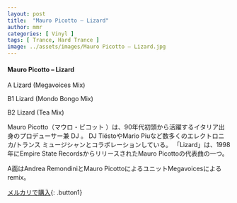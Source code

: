 ```yaml
---
layout: post
title:  "Mauro Picotto – Lizard"
author: mmr
categories: [ Vinyl ]
tags: [ Trance, Hard Trance ]
image: ../assets/images/Mauro Picotto – Lizard.jpg
---
```


#### Mauro Picotto – Lizard

A  Lizard (Megavoices Mix)

B1  Lizard (Mondo Bongo Mix)

B2  Lizard (Tea Mix)

Mauro Picotto（マウロ・ピコット ）は、90年代初頭から活躍するイタリア出身のプロデューサー兼 DJ 。 DJ TiëstoやMario Piuなど数多くのエレクトロニカ/トランス ミュージシャンとコラボレーションしている。
「Lizard」は、1998年にEmpire State RecordsからリリースされたMauro Picottoの代表曲の一つ。

A面はAndrea RemondiniとMauro PicottoによるユニットMegavoicesによるremix。


[メルカリで購入](https://jp.mercari.com/item/m30685941528){: .button1}

